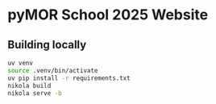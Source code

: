 # pyMOR School 2025 Website

## Building locally

```bash
uv venv
source .venv/bin/activate
uv pip install -r requirements.txt
nikola build
nikola serve -b
```
